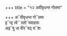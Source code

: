 +++
title = "१२ अवीवृधन्त गोतमा"

+++
अ᳓वीवृधन्त गो᳓तमा  
इ᳓न्द्र त्वे᳓ स्तो᳓मवाहसः  
अइ᳓षु धा वीर᳓वद् य᳓शः